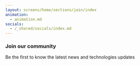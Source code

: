 ```yaml
---
layout: screens/home/sections/join/index
animation:
  - animation.md
socials:
  - /_shared/socials/index.md
---
```


### Join our community

Be the first to know the latest news and technologies updates
